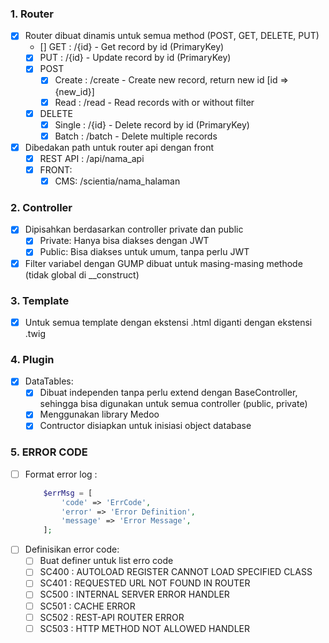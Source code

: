 ### 1. Router
  - [x] Router dibuat dinamis untuk semua method (POST, GET, DELETE, PUT)
    - [] GET : /{id} - Get record by id (PrimaryKey)
    - [x] PUT : /{id} - Update record by id (PrimaryKey)
    - [x] POST
      - [x] Create : /create - Create new record, return new id [id => {new_id}]
      - [x] Read   : /read - Read records with or without filter
    - [x] DELETE
      - [x] Single : /{id} - Delete record by id (PrimaryKey)
      - [x] Batch  : /batch - Delete multiple records
  - [x] Dibedakan path untuk router api dengan front
    - [x] REST API : /api/nama_api
    - [x] FRONT:
      - [x] CMS: /scientia/nama_halaman

### 2. Controller
  - [x] Dipisahkan berdasarkan controller private dan public
    - [x] Private: Hanya bisa diakses dengan JWT
    - [x] Public: Bisa diakses untuk umum, tanpa perlu JWT
  - [x] Filter variabel dengan GUMP dibuat untuk masing-masing methode (tidak global di __construct)

### 3. Template
  - [x] Untuk semua template dengan ekstensi .html diganti dengan ekstensi .twig

### 4. Plugin
  - [x] DataTables:
    - [x] Dibuat independen tanpa perlu extend dengan BaseController, sehingga bisa digunakan untuk semua controller (public, private)
    - [x] Menggunakan library Medoo
    - [x] Contructor disiapkan untuk inisiasi object database

### 5. ERROR CODE
  - [ ] Format error log :
    ```php
        $errMsg = [
            'code' => 'ErrCode',
            'error' => 'Error Definition',
            'message' => 'Error Message',
        ];
    ```
  - [ ] Definisikan error code:
    - [ ] Buat definer untuk list erro code
    - [ ] SC400 : AUTOLOAD REGISTER CANNOT LOAD SPECIFIED CLASS
    - [ ] SC401 : REQUESTED URL NOT FOUND IN ROUTER
    - [ ] SC500 : INTERNAL SERVER ERROR HANDLER
    - [ ] SC501 : CACHE ERROR
    - [ ] SC502 : REST-API ROUTER ERROR
    - [ ] SC503 : HTTP METHOD NOT ALLOWED HANDLER
